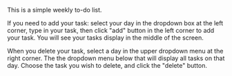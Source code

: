 <p>This is a simple weekly to-do list.</p>
<p>If you need to add your task: select your day in the dropdown box at the left corner, type in your task, then click "add" button in the left corner to add your task. You will see your tasks display in the middle of the screen.</p>
<p>When you delete your task, select a day in the upper dropdown menu at the right corner. The the dropdown menu below that will display all tasks on that day. Choose the task you wish to delete, and click the "delete" button.</p>